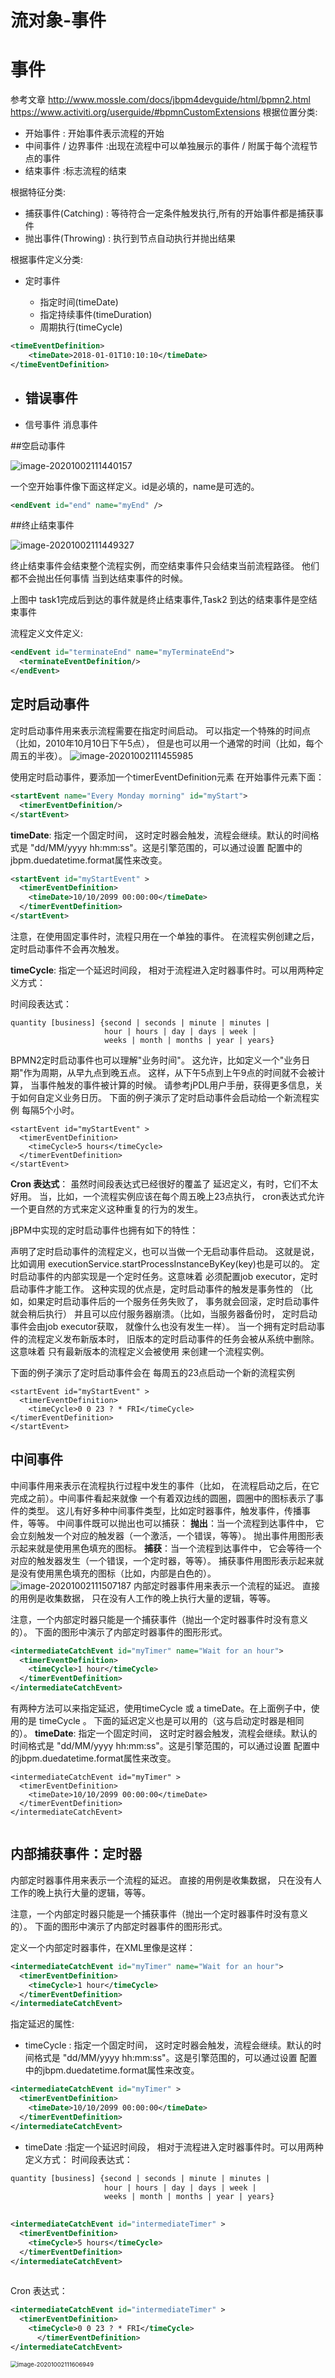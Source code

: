 # 流对象-事件

 # 事件

参考文章 
http://www.mossle.com/docs/jbpm4devguide/html/bpmn2.html
https://www.activiti.org/userguide/#bpmnCustomExtensions
根据位置分类:

- 开始事件 : 开始事件表示流程的开始
- 中间事件 / 边界事件 :出现在流程中可以单独展示的事件 / 附属于每个流程节点的事件 
- 结束事件 :标志流程的结束

根据特征分类:

- 捕获事件(Catching) : 等待符合一定条件触发执行,所有的开始事件都是捕获事件
- 抛出事件(Throwing) : 执行到节点自动执行并抛出结果

根据事件定义分类:

- 定时事件

  - 指定时间(timeDate)
  - 指定持续事件(timeDuration)
  - 周期执行(timeCycle)

  

```xml
<timeEventDefinition>
	<timeDate>2018-01-01T10:10:10</timeDate>
</timeEventDefinition>
```

- 错误事件
  - 
- 信号事件
  消息事件


##空启动事件

![image-20201002111440157](../../assets/image-20201002111440157.png)

一个空开始事件像下面这样定义。id是必填的，name是可选的。

```xml
<endEvent id="end" name="myEnd" />
```

##终止结束事件

![image-20201002111449327](../../assets/image-20201002111449327.png)

 终止结束事件会结束整个流程实例，而空结束事件只会结束当前流程路径。 他们都不会抛出任何事情 当到达结束事件的时候。

 上图中 task1完成后到达的事件就是终止结束事件,Task2 到达的结束事件是空结束事件

 流程定义文件定义:

```xml
<endEvent id="terminateEnd" name="myTerminateEnd">
  <terminateEventDefinition/>
</endEvent>
```

## 定时启动事件

定时启动事件用来表示流程需要在指定时间启动。 可以指定一个特殊的时间点（比如，2010年10月10日下午5点）， 但是也可以用一个通常的时间（比如，每个周五的半夜）。
![image-20201002111455985](../../assets/image-20201002111455985.png)

使用定时启动事件，要添加一个timerEventDefinition元素 在开始事件元素下面：

```xml
<startEvent name="Every Monday morning" id="myStart">
  <timerEventDefinition/>
</startEvent>
```

**timeDate**: 指定一个固定时间， 这时定时器会触发，流程会继续。默认的时间格式是 "dd/MM/yyyy hh:mm:ss"。这是引擎范围的，可以通过设置 配置中的jbpm.duedatetime.format属性来改变。

```xml
<startEvent id="myStartEvent" >
  <timerEventDefinition>
    <timeDate>10/10/2099 00:00:00</timeDate>
  </timerEventDefinition>
</startEvent>
```

注意，在使用固定事件时，流程只用在一个单独的事件。 在流程实例创建之后，定时启动事件不会再次触发。

**timeCycle**: 指定一个延迟时间段， 相对于流程进入定时器事件时。可以用两种定义方式：

时间段表达式：

```
quantity [business] {second | seconds | minute | minutes |
                     hour | hours | day | days | week |
                     weeks | month | months | year | years}
```

 BPMN2定时启动事件也可以理解"业务时间"。 这允许，比如定义一个"业务日期"作为周期，从早九点到晚五点。 这样，从下午5点到上午9点的时间就不会被计算， 当事件触发的事件被计算的时候。 请参考jPDL用户手册，获得更多信息，关于如何自定义业务日历。 下面的例子演示了定时启动事件会启动给一个新流程实例 每隔5个小时。

```
<startEvent id="myStartEvent" >
  <timerEventDefinition>
    <timeCycle>5 hours</timeCycle>
  </timerEventDefinition>
</startEvent>
```

**Cron 表达式**： 虽然时间段表达式已经很好的覆盖了 延迟定义，有时，它们不太好用。 当，比如，一个流程实例应该在每个周五晚上23点执行， cron表达式允许一个更自然的方式来定义这种重复的行为的发生。

jBPM中实现的定时启动事件也拥有如下的特性：

声明了定时启动事件的流程定义，也可以当做一个无启动事件启动。 这就是说，比如调用 executionService.startProcessInstanceByKey(key)也是可以的。
定时启动事件的内部实现是一个定时任务。这意味着 必须配置job executor，定时启动事件才能工作。 这种实现的优点是，定时启动事件的触发是事务性的 （比如，如果定时启动事件后的一个服务任务失败了， 事务就会回滚，定时启动事件就会稍后执行） 并且可以应付服务器崩溃。（比如，当服务器备份时， 定时启动事件会由job executor获取， 就像什么也没有发生一样）。
当一个拥有定时启动事件的流程定义发布新版本时， 旧版本的定时启动事件的任务会被从系统中删除。这意味着 只有最新版本的流程定义会被使用 来创建一个流程实例。

下面的例子演示了定时启动事件会在 每周五的23点启动一个新的流程实例

```
<startEvent id="myStartEvent" >
  <timerEventDefinition>
    <timeCycle>0 0 23 ? * FRI</timeCycle>
</timerEventDefinition>
</startEvent>
```

## 中间事件

中间事件用来表示在流程执行过程中发生的事件（比如， 在流程启动之后，在它完成之前）。中间事件看起来就像 一个有着双边线的圆圈，圆圈中的图标表示了事件的类型。
这儿有好多种中间事件类型，比如定时器事件，触发事件，传播事件，等等。 中间事件既可以抛出也可以捕获：
**抛出**：当一个流程到达事件中， 它会立刻触发一个对应的触发器（一个激活，一个错误，等等）。 抛出事件用图形表示起来就是使用黑色填充的图标。
**捕获**：当一个流程到达事件中， 它会等待一个对应的触发器发生（一个错误，一个定时器，等等）。 捕获事件用图形表示起来就是没有使用黑色填充的图标（比如，内部是白色的）。
![image-20201002111507187](../../assets/image-20201002111507187.png)
内部定时器事件用来表示一个流程的延迟。 直接的用例是收集数据， 只在没有人工作的晚上执行大量的逻辑，等等。

注意，一个内部定时器只能是一个捕获事件（抛出一个定时器事件时没有意义的）。 下面的图形中演示了内部定时器事件的图形形式。

```xml
<intermediateCatchEvent id="myTimer" name="Wait for an hour">
  <timerEventDefinition>
    <timeCycle>1 hour</timeCycle>
  </timerEventDefinition>
</intermediateCatchEvent>
```

有两种方法可以来指定延迟，使用timeCycle 或 a timeDate。在上面例子中，使用的是 timeCycle 。
下面的延迟定义也是可以用的（这与启动定时器是相同的）。
**timeDate**: 指定一个固定时间， 这时定时器会触发，流程会继续。默认的时间格式是 "dd/MM/yyyy hh:mm:ss"。这是引擎范围的，可以通过设置 配置中的jbpm.duedatetime.format属性来改变。

```
<intermediateCatchEvent id="myTimer" >
  <timerEventDefinition>
    <timeDate>10/10/2099 00:00:00</timeDate>
  </timerEventDefinition>
</intermediateCatchEvent>
            
```

## 内部捕获事件：定时器

内部定时器事件用来表示一个流程的延迟。 直接的用例是收集数据， 只在没有人工作的晚上执行大量的逻辑，等等。

注意，一个内部定时器只能是一个捕获事件（抛出一个定时器事件时没有意义的）。 下面的图形中演示了内部定时器事件的图形形式。

定义一个内部定时器事件，在XML里像是这样：

```xml
<intermediateCatchEvent id="myTimer" name="Wait for an hour">
  <timerEventDefinition>
    <timeCycle>1 hour</timeCycle>
  </timerEventDefinition>
</intermediateCatchEvent>
```

指定延迟的属性:

- timeCycle : 指定一个固定时间， 这时定时器会触发，流程会继续。默认的时间格式是 "dd/MM/yyyy hh:mm:ss"。这是引擎范围的，可以通过设置 配置中的jbpm.duedatetime.format属性来改变。

```xml
<intermediateCatchEvent id="myTimer" >
  <timerEventDefinition>
    <timeDate>10/10/2099 00:00:00</timeDate>
  </timerEventDefinition>
</intermediateCatchEvent>
```

- timeDate :指定一个延迟时间段， 相对于流程进入定时器事件时。可以用两种定义方式：
  时间段表达式：

```xml
quantity [business] {second | seconds | minute | minutes |
                     hour | hours | day | days | week |
                     weeks | month | months | year | years}
                
```

```xml
<intermediateCatchEvent id="intermediateTimer" >
  <timerEventDefinition>
    <timeCycle>5 hours</timeCycle>
  </timerEventDefinition>
</intermediateCatchEvent>
                 
```

Cron 表达式：

```xml
<intermediateCatchEvent id="intermediateTimer" >
  <timerEventDefinition>
    <timeCycle>0 0 23 ? * FRI</timeCycle>
      </timerEventDefinition>
</intermediateCatchEvent>
```

<img src="../../assets/image-20201002111606949.png" alt="image-20201002111606949" style="zoom: 67%;" />
